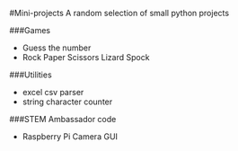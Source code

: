 #Mini-projects
A random selection of small python projects

###Games
* Guess the number
* Rock Paper Scissors Lizard Spock

###Utilities
* excel csv parser
* string character counter

###STEM Ambassador code
* Raspberry Pi Camera GUI